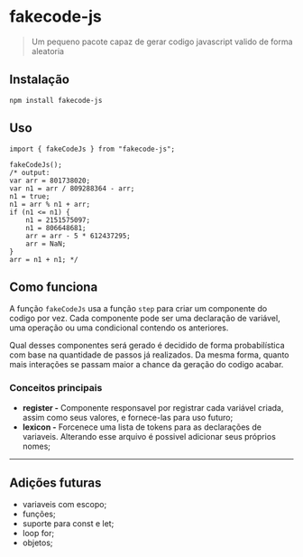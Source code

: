 # fakecode-js
> Um pequeno pacote capaz de gerar codigo javascript valido de forma aleatoria

## Instalação

```
npm install fakecode-js
```

## Uso

```
import { fakeCodeJs } from "fakecode-js";

fakeCodeJs();
/* output: 
var arr = 801738020;
var n1 = arr / 809288364 - arr;
n1 = true;
n1 = arr % n1 + arr;
if (n1 <= n1) {
    n1 = 2151575097;
    n1 = 806648681;
    arr = arr - 5 * 612437295;
    arr = NaN;
}
arr = n1 + n1; */
```

## Como funciona

A função ```fakeCodeJs``` usa a função ```step``` para criar um componente do codigo por vez. Cada componente pode ser uma declaração de variável, uma operação ou uma condicional contendo os anteriores.

Qual desses componentes será gerado é decidido de forma probabilística com base na quantidade de passos já realizados. Da mesma forma, quanto mais interações se passam maior a chance da geração do codigo acabar.

### Conceitos principais
* **register -** Componente responsavel por registrar cada variável criada, assim como seus valores, e fornece-las para uso futuro;
* **lexicon -** Forcenece uma lista de tokens para as declarações de variaveis. Alterando esse arquivo é possivel adicionar seus próprios nomes;

<hr>

## Adições futuras
* variaveis com escopo;
* funções;
* suporte para const e let;
* loop for;
* objetos;
